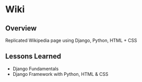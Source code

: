# Wiki

## Overview
Replicated Wikipedia page using Django, Python, HTML + CSS

## Lessons Learned
* Django Fundamentals 
* Django Framework with Python, HTML & CSS
